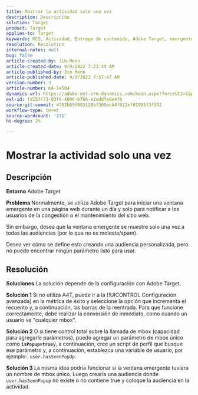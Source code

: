 ```yaml
---
title: Mostrar la actividad solo una vez
description: Descripción
solution: Target
product: Target
applies-to: Target
keywords: KCS, Actividad, Entrega de contenido, Adobe Target, emergente, página web, visualización, una vez
resolution: Resolution
internal-notes: null
bug: false
article-created-by: Jim Menn
article-created-date: 9/9/2022 7:21:49 AM
article-published-by: Jim Menn
article-published-date: 9/9/2022 7:57:47 AM
version-number: 3
article-number: KA-14504
dynamics-url: https://adobe-ent.crm.dynamics.com/main.aspx?forceUCI=1&pagetype=entityrecord&etn=knowledgearticle&id=da1c420f-1030-ed11-9db1-0022480866ad
exl-id: fd157c71-03f8-4096-b7b6-e2eddfe8e4fb
source-git-commit: 4702b69f883128bf305ec64f012ef01903f3f582
workflow-type: tm+mt
source-wordcount: '231'
ht-degree: 2%

---
```


# Mostrar la actividad solo una vez

## Descripción


<b>Entorno</b>
Adobe Target

<b>Problema</b>
Normalmente, se utiliza Adobe Target para iniciar una ventana emergente en una página web durante un día y solo para notificar a los usuarios de la congestión o el mantenimiento del sitio web.

Sin embargo, desea que la ventana emergente se muestre solo una vez a todas las audiencias (por lo que no es molesta/spam).

Desea ver cómo se define esto creando una audiencia personalizada, pero no puede encontrar ningún parámetro listo para usar.


## Resolución


<b>Soluciones</b>
La solución depende de la configuración con Adobe Target.

<b>Solución 1</b>
Si no utiliza A4T, puede ir a la [!UICONTROL Configuración avanzada] en la métrica de éxito y seleccione la opción que incrementa el recuento y, a continuación, las barras de la reentrada. Para que funcione correctamente, debe realizar la conversión de inmediato, como cuando un usuario ve &quot;cualquier mbox&quot;.

<b>Solución 2</b>
O si tiene control total sobre la llamada de mbox (capacidad para agregarle parámetros), puede agregar un parámetro de mbox único como <b>`isPopup=true`</b>y, a continuación, cree un script de perfil que busque ese parámetro y, a continuación, establezca una variable de usuario, por ejemplo:. `user.hasSeenPopUp`.

<b>Solución 3</b>
La misma idea podría funcionar si la ventana emergente tuviera un nombre de mbox único.
Luego crearía una audiencia donde `user.hasSeenPopup` no existe o no contiene true y coloque la audiencia en la actividad.

